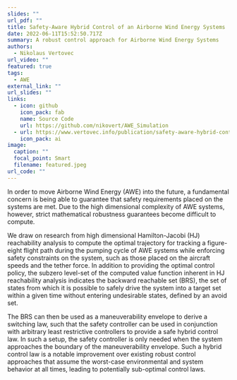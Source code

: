 ```yaml
---
slides: ""
url_pdf: ""
title: Safety-Aware Hybrid Control of an Airborne Wind Energy Systems
date: 2022-06-11T15:52:50.717Z
summary: A robust control approach for Airborne Wind Energy Systems
authors:
  - Nikolaus Vertovec
url_video: ""
featured: true
tags:
  - AWE
external_link: ""
url_slides: ""
links:
  - icon: github
    icon_pack: fab
    name: Source Code
    url: https://github.com/nikovert/AWE_Simulation
  - url: https://www.vertovec.info/publication/safety-aware-hybrid-control-of-airborne-wind-energy-systems/
    icon_pack: ai
image:
  caption: ""
  focal_point: Smart
  filename: featured.jpeg
url_code: ""
---
```

In order to move Airborne Wind Energy (AWE) into the future, a fundamental concern is being able to guarantee that safety requirements placed on the systems are met. Due to the high dimensional complexity of AWE systems, however, strict mathematical robustness guarantees become difficult to compute.

We draw on research from high dimensional Hamilton-Jacobi (HJ) reachability analysis to compute the optimal trajectory for tracking a figure-eight flight path during the pumping cycle of AWE systems while enforcing safety constraints on the system, such as those placed on the aircraft speeds and the tether force. In addition to providing the optimal control policy, the subzero level-set of the computed value function inherent in HJ reachability analysis indicates the backward reachable set (BRS), the set of states from which it is possible to safely drive the system into a target set within a given time without entering undesirable states, defined by an avoid set.

The BRS can then be used as a maneuverability envelope to derive a switching law, such that the safety controller can be used in conjunction with arbitrary least restrictive controllers to provide a safe hybrid control law. In such a setup, the safety controller is only needed when the system approaches the boundary of the maneuverability envelope. Such a hybrid control law is a notable improvement over existing robust control approaches that assume the worst-case environmental and system behavior at all times, leading to potentially sub-optimal control laws.